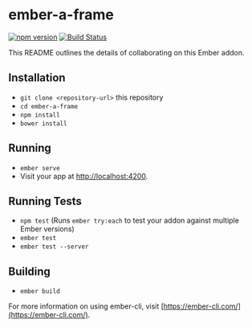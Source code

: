 # ember-a-frame

[![npm version](https://badge.fury.io/js/ember-a-frame.svg)](https://badge.fury.io/js/ember-a-frame)
[![Build Status](https://travis-ci.org/kellyselden/ember-a-frame.svg?branch=master)](https://travis-ci.org/kellyselden/ember-a-frame)

This README outlines the details of collaborating on this Ember addon.

## Installation

* `git clone <repository-url>` this repository
* `cd ember-a-frame`
* `npm install`
* `bower install`

## Running

* `ember serve`
* Visit your app at [http://localhost:4200](http://localhost:4200).

## Running Tests

* `npm test` (Runs `ember try:each` to test your addon against multiple Ember versions)
* `ember test`
* `ember test --server`

## Building

* `ember build`

For more information on using ember-cli, visit [https://ember-cli.com/](https://ember-cli.com/).
